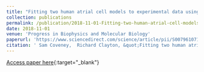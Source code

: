 ```yaml
---
title: "Fitting two human atrial cell models to experimental data using Bayesian history matching"
collection: publications
permalink: /publication/2018-11-01-Fitting-two-human-atrial-cell-models-to-experimental-data-using-Bayesian-history-matching
date: 2018-11-01
venue: 'Progress in Biophysics and Molecular Biology'
paperurl: 'https://www.sciencedirect.com/science/article/pii/S0079610718300154'
citation: ' Sam Coveney,  Richard Clayton, &quot;Fitting two human atrial cell models to experimental data using Bayesian history matching.&quot; Progress in Biophysics and Molecular Biology, 2018.'
---
```

[Access paper here](https://www.sciencedirect.com/science/article/pii/S0079610718300154){:target="_blank"}
